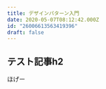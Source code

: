 ```yaml
---
title: デザインパターン入門
date: 2020-05-07T08:12:42.000Z
id: "26006613563419396"
draft: false
---
```

## テスト記事h2

ほげー
